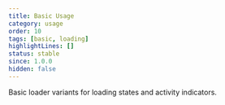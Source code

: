 ```yaml
---
title: Basic Usage
category: usage
order: 10
tags: [basic, loading]
highlightLines: []
status: stable
since: 1.0.0
hidden: false
---
```


Basic loader variants for loading states and activity indicators.

